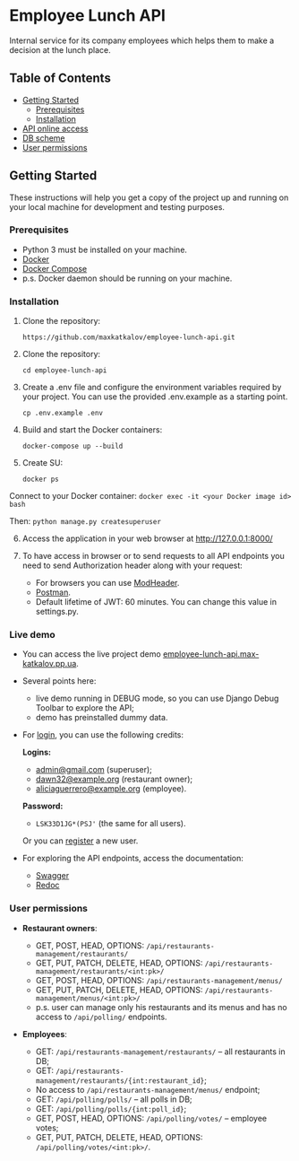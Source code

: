 # Employee Lunch API

Internal service for its company employees which helps them to  make a decision at the lunch place.

## Table of Contents

- [Getting Started](#getting-started)
  - [Prerequisites](#prerequisites)
  - [Installation](#installation)
- [API online access](#live-demo)
- [DB scheme](https://monosnap.com/file/6lszCRY8VrNOfcQJrYoN6ilgytsHmi)
- [User permissions](#user-permissions)

## Getting Started

These instructions will help you get a copy of the project up and running on your local machine for development and testing purposes.

### Prerequisites

- Python 3 must be installed on your machine.
- [Docker](https://docs.docker.com/get-docker/)
- [Docker Compose](https://docs.docker.com/compose/install/)
- p.s. Docker daemon should be running on your machine.

### Installation

1. Clone the repository:

   ```shell
   https://github.com/maxkatkalov/employee-lunch-api.git

2. Clone the repository:

   ```shell
   cd employee-lunch-api

3. Create a .env file and configure the environment variables required by your project. You can use the provided .env.example as a starting point.

   ```shell
   cp .env.example .env

4. Build and start the Docker containers:

   ```shell
   docker-compose up --build

5. Create SU:
   ```shell	
   docker ps

  Connect to your Docker container: ```docker exec -it <your Docker image id> bash```

  Then: ```python manage.py createsuperuser```

6. Access the application in your web browser at http://127.0.0.1:8000/

7. To have access in browser or to send requests to all API endpoints you need to send Authorization header along with your request:
   
   - For browsers you can use [ModHeader](https://modheader.com/?ref=me&product=ModHeader&version=5.0.7&browser=chrome).
   - [Postman](https://monosnap.com/file/yX9vn5LwypObGy1nRNBC6NLlGaSdBj).
   - Default lifetime of JWT: 60 minutes. You can change this value in settings.py.

### Live demo

- You can access the live project demo [employee-lunch-api.max-katkalov.pp.ua](https://employee-lunch-api.max-katkalov.pp.ua/).
- Several points here:
  - live demo running in DEBUG mode, so you can use Django Debug Toolbar to explore the API;
  - demo has preinstalled dummy data.

- For [login]([https://care-express-api.techone.pp.ua/api/station-user/token/login/](https://employee-lunch-api.max-katkalov.pp.ua/api/user-area/token/login/)), you can use the following credits:

   **Logins:** 
     - admin@gmail.com (superuser);
     - dawn32@example.org (restaurant owner);
     - aliciaguerrero@example.org (employee).

   **Password:** 
     - ```LSK33D1JG*(PSJ'``` (the same for all users).

   Or you can [register](https://employee-lunch-api.max-katkalov.pp.ua/api/user-area/register/) a new user.

- For exploring the API endpoints, access the documentation:

  - [Swagger](https://employee-lunch-api.max-katkalov.pp.ua/api/doc/swagger/)
  - [Redoc](https://employee-lunch-api.max-katkalov.pp.ua/api/doc/redoc/)

### User permissions
- **Restaurant owners**:
  - GET, POST, HEAD, OPTIONS: ```/api/restaurants-management/restaurants/```
  - GET, PUT, PATCH, DELETE, HEAD, OPTIONS: ```/api/restaurants-management/restaurants/<int:pk>/```
  - GET, POST, HEAD, OPTIONS: ```/api/restaurants-management/menus/```
  - GET, PUT, PATCH, DELETE, HEAD, OPTIONS: ```/api/restaurants-management/menus/<int:pk>/```
  - p.s. user can manage only his restaurants and its menus and has no access to ```/api/polling/``` endpoints.
  
- **Employees**:
  - GET: ```/api/restaurants-management/restaurants/``` – all restaurants in DB;
  - GET: ```/api/restaurants-management/restaurants/{int:restaurant_id}```;
  - No access to ```/api/restaurants-management/menus/``` endpoint;
  - GET: ```/api/polling/polls/``` – all polls in DB;
  - GET: ```/api/polling/polls/{int:poll_id}```;
  - GET, POST, HEAD, OPTIONS: ```/api/polling/votes/``` – employee votes;
  - GET, PUT, PATCH, DELETE, HEAD, OPTIONS: ```/api/polling/votes/<int:pk>/```.

